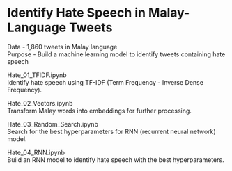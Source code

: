 # Identify Hate Speech in Malay-Language Tweets

Data - 1,860 tweets in Malay language  
Purpose - Build a machine learning model to identify tweets containing hate speech

Hate_01_TFIDF.ipynb  
Identify hate speech using TF-IDF (Term Frequency - Inverse Dense Frequency).

Hate_02_Vectors.ipynb  
Transform Malay words into embeddings for further processing.

Hate_03_Random_Search.ipynb  
Search for the best hyperparameters for RNN (recurrent neural network) model.

Hate_04_RNN.ipynb  
Build an RNN model to identify hate speech with the best hyperparameters.
